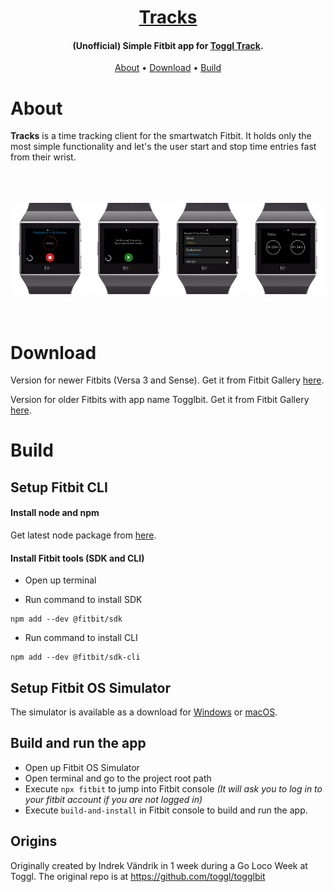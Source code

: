 <h1 align="center">
  <a href="https://toggl.com">Tracks</a>
</h1>

<h4 align="center">(Unofficial) Simple Fitbit app for <a href="https://toggl.com" target="_blank">Toggl Track</a>.</h4>


<p align="center">
  <a href="#about">About</a> •
  <a href="#download">Download</a> •
  <a href="#build">Build</a>
</p>

# About

  **Tracks** is a time tracking client for the smartwatch Fitbit. It holds only the most simple functionality and let's the user start and stop time entries fast from their wrist.

<br/>
<br/>
<br/>
<img src="fitbit_screens_880.png" alt="Tracks">
<br/>
<br/>
<br/>

# Download

Version for newer Fitbits (Versa 3 and Sense). Get it from Fitbit Gallery <a href="https://gallery.fitbit.com/details/70dfd461-bbb7-42a6-968f-1a5a72076eb8">here</a>.

Version for older Fitbits with app name Togglbit. Get it from Fitbit Gallery <a href="https://gallery.fitbit.com/details/70dfd461-bbb7-42a6-968f-1a5a72076eb8">here</a>.

# Build

## Setup Fitbit CLI

#### Install node and npm

Get latest node package from <a href="https://nodejs.org/en/download/">here</a>.

#### Install Fitbit tools (SDK and CLI)

- Open up terminal

- Run command to install SDK
```
npm add --dev @fitbit/sdk
```

- Run command to install CLI
```
npm add --dev @fitbit/sdk-cli
```

## Setup Fitbit OS Simulator

<p>The simulator is available as a download for
<a href="https://simulator-updates.fitbit.com/download/latest/win">Windows</a> or
<a href="https://simulator-updates.fitbit.com/download/latest/mac">macOS</a>.</p>


## Build and run the app

- Open up Fitbit OS Simulator
- Open terminal and go to the project root path
- Execute `npx fitbit` to jump into Fitbit console _(It will ask you to log in to your fitbit account if you are not logged in)_
- Execute `build-and-install` in Fitbit console to build and run the app.

## Origins

Originally created by Indrek Vändrik in 1 week during a Go Loco Week at Toggl. The original repo is at https://github.com/toggl/togglbit